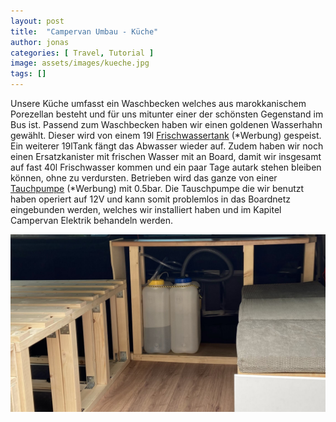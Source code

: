```yaml
---
layout: post
title:  "Campervan Umbau - Küche"
author: jonas
categories: [ Travel, Tutorial ]
image: assets/images/kueche.jpg
tags: []
---
```


Unsere Küche umfasst ein Waschbecken welches aus marokkanischem Porezellan besteht und für uns mitunter einer der schönsten Gegenstand im Bus ist. Passend zum Waschbecken haben wir einen goldenen Wasserhahn gewählt. Dieser wird von einem 19l <a href="https://amzn.to/3TE1Jwr">Frischwassertank</a> (\*Werbung) gespeist. Ein weiterer 19lTank fängt das Abwasser wieder auf. Zudem haben wir noch einen Ersatzkanister mit frischen Wasser mit an Board, damit wir insgesamt auf fast 40l Frischwasser kommen und ein paar Tage autark stehen bleiben können, ohne zu verdursten. 
Betrieben wird das ganze von einer <a href="https://amzn.to/3N7jy3j">Tauchpumpe</a> (\*Werbung) mit 0.5bar. Die Tauschpumpe die wir benutzt haben operiert auf 12V und kann somit problemlos in das Boardnetz eingebunden werden, welches wir installiert haben und im Kapitel Campervan Elektrik behandeln werden. 

![kanister](/assets/images/kanister_ohne_waschbecken.jpg)